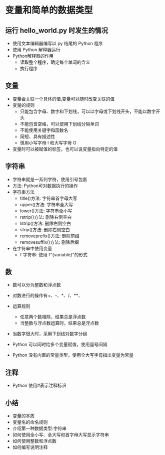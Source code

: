 # 变量和简单的数据类型

## 运行 hello_world.py 时发生的情况

- 使用文本编辑器编写以 py 结尾的 Python 程序
- 使用 Python 解释器运行
- Python解释器的作用
  - 读取整个程序，确定每个单词的含义
  - 执行程序

## 变量

- 变量会关联一个具体的值,变量可以随时改变关联的值
- 变量的规则
  - 只能包含字母、数字和下划线，可以以字母或下划线开头，不能以数字开头
  - 不能包含空格，可以使用下划线分隔单词
  - 不能使用关键字和函数名
  - 简短、具有描述性
  - 慎用小写字母 l 和大写字母 O
- 变量时可以被赋值的标签，也可以说变量指向特定的值

## 字符串

- 字符串就是一系列字符，使用引号包裹
- 方法: Python可对数据执行的操作
- 字符串方法
  - title()方法: 字符串首字母大写
  - upper()方法: 字符串全大写
  - lower()方法: 字符串全小写
  - rstrip()方法: 删除右侧空白
  - lstrip()方法: 删除右侧空白
  - strip()方法: 删除右侧空白
  - removeprefix()方法: 删除前缀
  - removesuffix()方法: 删除后缀
- 在字符串中使用变量
  - f 字符串: 使用 f"{variable}"的形式

## 数
- 数可以分为整数和浮点数
- 对数进行的操作有+、-、\*、/、\*\*、
- 运算规则
  - 任意两个数相除，结果总是浮点数
  - 当整数与浮点数运算时，结果总是浮点数

- 当数字很大时，采用下划线对数字分组
- Python 可以同时给多个变量赋值，使用逗号间隔
- Python 没有内置的常量类型，使用全大写字母指出变量为常量

## 注释

- Python 使用#表示注释标识

## 小结

- 变量的本质
- 变量名的命名规则
- 介绍第一种数据类型:字符串
- 如何使用全小写、全大写和首字母大写显示字符串
- 如何使用整数和浮点数
- 如何编写说明注释
